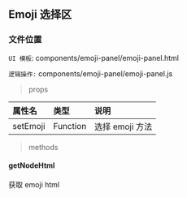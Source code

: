 ## Emoji 选择区

### 文件位置

`UI 模板`: components/emoji-panel/emoji-panel.html

`逻辑操作:` components/emoji-panel/emoji-panel.js

> props

|  属性名      | 类型     | 说明     |
| :---------- | :------- | :------- |
| setEmoji | Function |  选择 emoji 方法 |

> methods

#### getNodeHtml

获取 emoji html